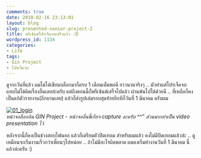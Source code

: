 ```yaml
---
comments: true
date: 2010-02-16 23:13:01
layout: blog
slug: presented-senior-project-2
title: พรีเซ้นต์โปรเจ็คจบเสร็จแล้ว :D
wordpress_id: 1134
categories:
- Life
tags:
- Gin Project
- โปรเจ็คจบ
---
```


ดูจากวันที่แล้ว ผมไม่ได้เขียนบล็อกมาก็ครบ 1 เดือนเต็มพอดี ยาวนานจริงๆ .. มัวทำแต่โปรเจ็คจบ แทบไม่ได้คิดเรื่องอื่นเลยล่ะครับ แต่ถึงตอนนี้ก็พรีเซ้นต์เสร็จไปแล้ว ผ่านพ้นไปได้ด้วยดี .. ที่เหลือก็คงเป็นแก้ตัวรายงาน(อีกบานเลย) แล้วก็ส่งรูปเล่มรอบสุดท้ายอีกทีก็วันที่ 1 มีนาคม ครับผม

 

[![01_login](http://www.armno.in.th/wp-content/uploads/2010/02/01_login_thumb.png)](http://www.armno.in.th/wp-content/uploads/2010/02/01_login.png)       
_หน้าจอล็อกอิน GIN Project - หน้าจออื่นขี้เกียจ capture ละครับ ^^” ส่วนมากทำเป็น video presentation ไว้_

 

หลังจากนี้ก็คงเป็นช่วงสอบไฟนอล แล้วก็เตรียมตัวปิดเทอม สำหรับผมแล้ว คงไม่มีปิดเทอมแล้วล่ะ .. ดูเหมือนจะเริ่มงานเร็วกว่าเพื่อนๆไปหน่อย .. ถ้าไม่มีอะไรผิดพลาด ผมคงเริ่มทำงานวันที่ 1 มีนาคม นี้แล้วล่ะครับ :)
